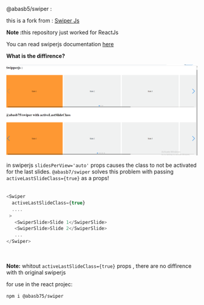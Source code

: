 <p>@abasb5/swiper :</p>
<p>this is a fork from : <a href="https://github.com/nolimits4web/swiper" >Swiper Js</a></p>

<p><b>Note :</b>this repository just worked for ReactJs</p>

<p>You can read swiperjs documentation <a href="https://swiperjs.com/react">here</a></p>

<p><b>What is the diffirence?</b></p>

<p>
  <img src="screen.gif" alt="@abasb75/swiper react js paginate" title="@abasb75/swiper">
</p>

<p>in swiperjs <code>slidesPerView='auto'</code> props causes the class to not be activated for the last slides. <code>@abasb7/swiper</code> solves this problem with passing <code>activeLastSlideClass={true}</code> as a props!</p>


```javascript

<Swiper
  activeLastSlideClass={true}
  ....
 >
   <SwiperSlide>Slide 1</SwiperSlide>
   <SwiperSlide>Slide 2</SwiperSlide>
   ...
</Swiper>
      
      
```

<p><b>Note:</b> whitout <code>activeLastSlideClass={true}</code> props , there are no diffirence with th original swiperjs</p>


<p>for use in the react projec:

```sh
npm i @abasb75/swiper
```
